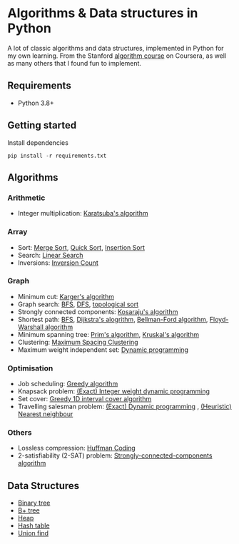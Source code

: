 # Algorithms & Data structures in Python

A lot of classic algorithms and data structures, implemented in Python for my own learning. From the
Stanford [algorithm course](https://www.coursera.org/specializations/algorithms?) on Coursera, as well as many others
that I found fun to implement.

## Requirements

* Python 3.8+

## Getting started

Install dependencies

```shell script
pip install -r requirements.txt
```

## Algorithms
### Arithmetic
* Integer multiplication: [Karatsuba's algorithm](karatsuba_algorithm.py)
### Array
* Sort: [Merge Sort](merge_sort.py), [Quick Sort](quick_sort.py), [Insertion Sort](insertion_sort.py)
* Search: [Linear Search](linear_search.py)
* Inversions: [Inversion Count](count_inversions.py)

### Graph

* Minimum cut: [Karger's algorithm](karger_min_cut.py)
* Graph search: [BFS](graph_search.py), [DFS](graph_search.py), [topological sort](graph_search.py)
* Strongly connected components: [Kosaraju's algorithm](graph_search.py)
* Shortest path: [BFS](graph_search.py), [Dijkstra's alogrithm](dijsktra_shortest_path.py),
  [Bellman-Ford algorithm](bellman_ford_algorithm.py), [Floyd-Warshall algorithm](floyd_warshall_algorithm.py)
* Minimum spanning tree: [Prim's algorithm](prim_mst.py), [Kruskal's algorithm](max_spacing_clustering.py)
* Clustering: [Maximum Spacing Clustering](max_spacing_clustering.py)
* Maximum weight independent set: [Dynamic programming](max_weight_independent_set.py)

### Optimisation

* Job scheduling: [Greedy algorithm](greedy_scheduling.py)
* Knapsack problem: [(Exact) Integer weight dynamic programming](knapsack.py)
* Set cover: [Greedy 1D interval cover algorithm](interval_set_cover.py)
* Travelling salesman problem: [(Exact) Dynamic programming](travelling_salesman_exact.py)
  , [(Heuristic) Nearest neighbour](travelling_salesman_nn.py)

### Others

* Lossless compression: [Huffman Coding](huffman_coding.py)
* 2-satisfiability (2-SAT) problem: [Strongly-connected-components algorithm](two_sat.py)

## Data Structures

* [Binary tree](binary_tree.py)
* [B+ tree](b_plus_tree.py)
* [Heap](heap.py)
* [Hash table](hash_table.py)
* [Union find](union_find.py)